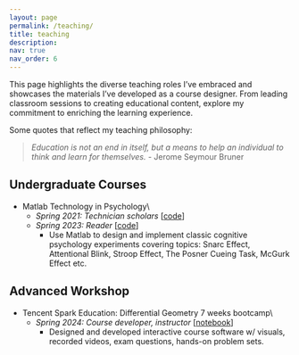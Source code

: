 ```yaml
---
layout: page
permalink: /teaching/
title: teaching
description: 
nav: true
nav_order: 6
---
```


This page highlights the diverse teaching roles I’ve embraced and showcases the materials I’ve developed as a course designer. From leading classroom sessions to creating educational content, explore my commitment to enriching the learning experience.

Some quotes that reflect my teaching philosophy:

> *Education is not an end in itself, but a means to help an individual to think and learn for themselves.* - Jerome Seymour Bruner

## Undergraduate Courses

- Matlab Technology in Psychology\
    - _Spring 2021: Technician scholars_ [[code](https://github.com/LilaLiu01/ExpPsyCode)]
    - _Spring 2023: Reader_ [[code](https://github.com/LilaLiu01/ExpPsyCode)]
      - Use Matlab to design and implement classic cognitive psychology experiments covering topics: Snarc Effect, Attentional Blink, Stroop Effect, The Posner Cueing Task, McGurk Effect etc.



## Advanced Workshop

- Tencent Spark Education: Differential Geometry 7 weeks bootcamp\
  - _Spring 2024: Course developer, instructor_ [[notebook](https://github.com/LilaLiu01/Notes_DifferentialGeometry)]
    - Designed and developed interactive course software w/ visuals, recorded videos, exam questions, hands-on problem sets.
